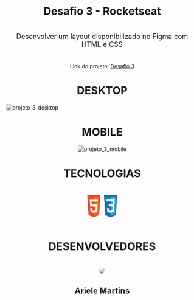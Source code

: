



<h1 align="center">Desafio 3 - Rocketseat</h1>
<p align="center" style="padding:20px;font-size:18px">Desenvolver um layout disponibilizado no Figma com HTML e CSS</p>
<p align="center">Link do projeto: <a href="https://arielemartins.github.io/exercicios_explorer_rocketseat/projeto_3/" target="_blank" >Desafio 3</a></p>
<h1 align="center">DESKTOP</h1>

![projeto_3_desktop](https://user-images.githubusercontent.com/83427685/194943703-2c4654cb-26a9-4f74-8ce1-85aa3d297511.png)

<h1 align="center">MOBILE</h1>

<div align="center">

![projeto_3_mobile](https://user-images.githubusercontent.com/83427685/194942147-0d0a348d-261f-4f14-825f-816c0e02317d.png)

</div>

<h1 align="center">TECNOLOGIAS</h1>
<div align="center" style="padding:20px">
    <img align="center" alt="ari-html5" height='60' width='40' src="https://raw.githubusercontent.com/devicons/devicon/master/icons/html5/html5-original.svg">
    <img align="center" alt="ari-css3" height='60' width='40' src="https://raw.githubusercontent.com/devicons/devicon/master/icons/css3/css3-original.svg">
</div>
<h1 align="center">DESENVOLVEDORES</h1>
<div align="center" style="padding:20px">
    <img style="border-radius: 50%" height="200em" src="https://github.com/ArieleMartins.png">
    <h2 >Ariele Martins</h2>
</div>